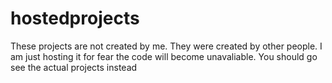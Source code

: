 # hostedprojects
These projects are not created by me. They were created by other people. I am just hosting it for fear the code will become unavaliable. You should go see the actual projects instead
